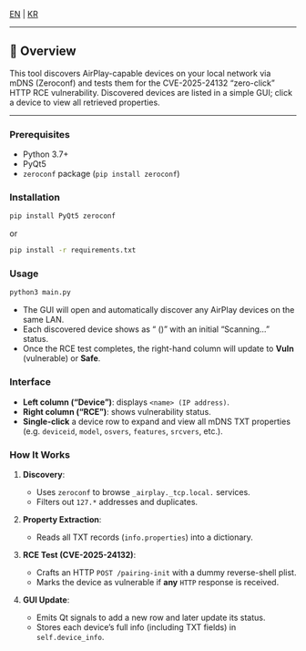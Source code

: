 [EN](README.md) | [KR](korean.md)

---

## 📄 Overview

This tool discovers AirPlay-capable devices on your local network via mDNS (Zeroconf) and tests them for the CVE-2025-24132 “zero-click” HTTP RCE vulnerability. Discovered devices are listed in a simple GUI; click a device to view all retrieved properties.

---

### Prerequisites

* Python 3.7+
* PyQt5
* `zeroconf` package (`pip install zeroconf`)

### Installation

```bash
pip install PyQt5 zeroconf
````

or

```bash
pip install -r requirements.txt
```

### Usage

```bash
python3 main.py
```

* The GUI will open and automatically discover any AirPlay devices on the same LAN.
* Each discovered device shows as “<DeviceName> (<IP>)” with an initial “Scanning…” status.
* Once the RCE test completes, the right-hand column will update to **Vuln** (vulnerable) or **Safe**.

### Interface

* **Left column (“Device”)**: displays `<name> (IP address)`.
* **Right column (“RCE”)**: shows vulnerability status.
* **Single-click** a device row to expand and view all mDNS TXT properties
  (e.g. `deviceid`, `model`, `osvers`, `features`, `srcvers`, etc.).

### How It Works

1. **Discovery**:

   * Uses `zeroconf` to browse `_airplay._tcp.local.` services.
   * Filters out `127.*` addresses and duplicates.

2. **Property Extraction**:

   * Reads all TXT records (`info.properties`) into a dictionary.

3. **RCE Test (CVE-2025-24132)**:

   * Crafts an HTTP `POST /pairing-init` with a dummy reverse-shell plist.
   * Marks the device as vulnerable if **any** `HTTP` response is received.

4. **GUI Update**:

   * Emits Qt signals to add a new row and later update its status.
   * Stores each device’s full info (including TXT fields) in `self.device_info`.


